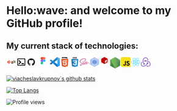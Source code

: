 <h1 align="left">Hello:wave: and welcome to my GitHub profile! </h1>

<h2>My current stack of technologies:</h2>

[<img align="left" alt="Git" width="26px" src="https://raw.githubusercontent.com/Google-Barma/google-barma/master/image/git.png" />]()
 [<img align="left" alt="Terminal" width="26px" src="https://raw.githubusercontent.com/Google-Barma/google-barma/master/image/terminal.png" />]()
 [<img align="left" alt="GitHub" width="26px" src="https://raw.githubusercontent.com/Google-Barma/google-barma/master/image/github.png" />]()
[<img align="left" alt="Figma" width="36px" src="https://raw.githubusercontent.com/Google-Barma/google-barma/master/image/figma.png" />]()
[<img align="left" alt="Visual Studio Code" width="26px" src="https://raw.githubusercontent.com/Google-Barma/google-barma/master/image/vscode.png" />]()
[<img align="left" alt="HTML5" width="26px" src="https://raw.githubusercontent.com/Google-Barma/google-barma/master/image/html.png" />]()
[<img align="left" alt="CSS3" width="26px" src="https://raw.githubusercontent.com/Google-Barma/google-barma/master/image/css.png" />]()
[<img align="left" alt="Sass" width="26px" src="https://raw.githubusercontent.com/Google-Barma/google-barma/master/image/sass.png" />]()
[<img align="left" alt="Webpack" width="26px" src="https://raw.githubusercontent.com/Google-Barma/google-barma/master/image/webpack.png" />]()
[<img align="left" alt="NPM" width="26px" src="https://raw.githubusercontent.com/Google-Barma/google-barma/master/image/npm.png" />]()
[<img align="left" alt="Sass" width="30px" src="https://raw.githubusercontent.com/github/explore/80688e429a7d4ef2fca1e82350fe8e3517d3494d/topics/nodejs/nodejs.png" />]()
[<img align="left" alt="JavaScript" width="26px" src="https://raw.githubusercontent.com/Google-Barma/google-barma/master/image/js.png" />]()
[<img align="left" alt="JavaScript" width="26px" src="https://raw.githubusercontent.com/Google-Barma/google-barma/master/image/react.png" />]()
[<img align="left" alt="JavaScript" width="26px" src="https://raw.githubusercontent.com/Google-Barma/google-barma/master/image/redux.png" />]()

<br />
<br />

[![viacheslavkrupnov`s github stats](https://github-readme-stats.vercel.app/api?username=viacheslavkrupnov&show_icons=true&)](https://github.com/viacheslavkrupnov/github-readme-stats)

[![Top Langs](https://github-readme-stats.vercel.app/api/top-langs/?username=viacheslavkrupnov&layout=compact)](https://github.com/viacheslavkrupnov/github-readme-stats)


![Profile views](https://gpvc.arturio.dev/viacheslavkrupnov)
